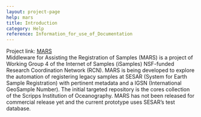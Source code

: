 ```yaml
---
layout: project-page
help: mars
title: Introduction
category: Help
reference: Information_for_use_of_Documentation
---
```


Project link: [MARS](http://cirdles.cs.cofc.edu/mars)  
Middleware for Assisting the Registration of Samples (MARS) is a project of Working Group 4 of the Internet of Samples (iSamples) NSF-funded Research Coordination Network (RCN). MARS is being developed to explore the automation of registering legacy samples at SESAR (System for Earth Sample Registration) with pertinent metadata and a IGSN (International GeoSample Number). The initial targeted repository is the cores collection of the Scripps Institution of Oceanography. MARS has not been released for commercial release yet and the current prototype uses SESAR’s test database.
